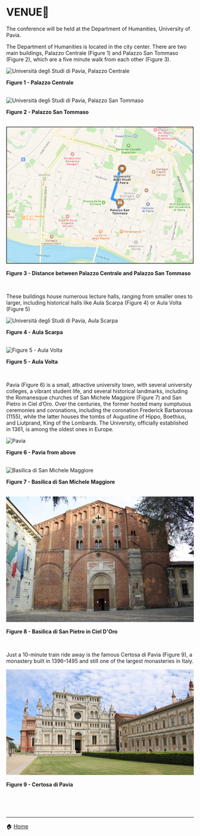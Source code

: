 # VENUE📍

The conference will be held at the Department of Humanities, University of Pavia. 

The Department of Humanities is located in the city center. There are two main buildings, Palazzo Centrale (Figure 1) and Palazzo San Tommaso (Figure 2), which are a five minute walk from each other (Figure 3). 

<img src="https://www.vivipavia.it/contents/instance10/files/photo/11822_169_universita.jpg" alt="Università degli Studi di Pavia, Palazzo Centrale" title="Figure 1 - Palazzo Centrale">

**Figure 1 - Palazzo Centrale**

<br>

<img src="https://giurisprudenza.dip.unipv.it/sites/dip03/files/styles/max_2600x2600/public/2021-12/San%20Tommaso%20-%20Cortile%20interno.jpg?itok=QKZlP-MZ" alt="Università degli Studi di Pavia, Palazzo San Tommaso" title="Figure 2 - Palazzo San Tommaso">

**Figure 2 - Palazzo San Tommaso**

<br>

<img src="loghiGWC/Figura 3 - venue.png">

**Figure 3 - Distance between Palazzo Centrale and Palazzo San Tommaso**

<br>

These buildings house numerous lecture halls, ranging from smaller ones to larger, including historical halls like Aula Scarpa (Figure 4) or Aula Volta (Figure 5)

<img src="https://news.unipv.it/wp-content/uploads/2021/10/Aula-Scarpa_191.png" alt="Università degli Studi di Pavia, Aula Scarpa" title="Figure 4 - Aula Scarpa">

**Figure 4 - Aula Scarpa**

<br>

<img src="https://live.staticflickr.com/8608/16660036011_c1b204d26c_b.jpg" title="Figure 5 - Aula Volta">

**Figure 5 - Aula Volta**

<br>

Pavia (Figure 6) is a small, attractive university town, with several university colleges, a vibrant student life, and several historical landmarks, including the Romanesque churches of San Michele Maggiore (Figure 7) and San Pietro in Ciel d’Oro. Over the centuries, the former hosted many sumptuous ceremonies and coronations, including the coronation Frederick Barbarossa (1155), while the latter houses the tombs of Augustine of Hippo, Boethius, and Liutprand, King of the Lombards. The University, officially established in 1361, is among the oldest ones in Europe.

<img src="https://giteinlombardia.it/wp-content/uploads/2021/01/copertina-4.jpg" alt="Pavia" title="Figure 6 - Pavia from above">

**Figure 6 - Pavia from above**

<br>

<img src="https://www.vivipavia.it/contents/instance10/files/photo/11801_170_sanmichele.jpg" alt="Basilica di San Michele Maggiore" title="Figure 7 - Basilica di San Michele Maggiore">

**Figure 7 - Basilica di San Michele Maggiore**

<br>

<img src="sanpietro.jpg" alt="Basilica di San Michele Maggiore" title="Figure 8 - Basilica di San Pietro in Ciel D'Oro">

**Figure 8 - Basilica di San Pietro in Ciel D'Oro**

<br>

Just a 10-minute train ride away is the famous Certosa di Pavia (Figure 9), a monastery built in 1396–1495 and still one of the largest monasteries in Italy. 

<img src="certosa.jpg" alt="Certosa di Pavia" title="Figure 9 - Certosa di Pavia">

**Figure 9 - Certosa di Pavia**

<br>
<br>
<br>

---
🏠 [Home](https://unipv-larl.github.io/GWC2025/)
